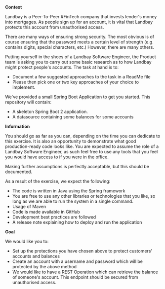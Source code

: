 **Context**

Landbay is a Peer-To-Peer #FinTech company that invests lender's money into mortgages. As people sign up for an account, it is vital that Landbay protects this account from unauthorised access. 

There are many ways of ensuring strong security. The most obvious is of course ensuring that the password meets a certain level of strength (e.g. contains digits, special characters, etc.) However, there are many others.

Putting yourself in the shoes of a Landbay Software Engineer, the Product team is asking you to carry out some basic research as to how Landbay might protect people's accounts. The task at hand is to:

* Document a few suggested approaches to the task in a ReadMe file 
* Please then pick one or two key approaches of your choice to implement.

We've provided a small Spring Boot Application to get you started. This repository will contain:

* A skeleton Spring Boot 2 application.
* A datasource containing some balances for some accounts

**Information**

You should go as far as you can, depending on the time you can dedicate to this exercise. It is also an opportunity to demonstrate what good production-ready code looks like. You are expected to assume the role of a Landbay Software Engineer, as such feel free to use any tools that you feel you would have access to if you were in the office.

Making further assumptions is perfectly acceptable, but this should be documented.

As a result of the exercise, we expect the following:

* The code is written in Java using the Spring framework
* You are free to use any other libraries or technologies that you like, so long as we are able to run the system in a single command.
* Usage of Maven
* Code is made available in GitHub
* Development best practices are followed 
* A release note explaining how to deploy and run the application

**Goal**

We would like you to:

* Set up the protections you have chosen above to protect customers' accounts and balances
* Create an account with a username and password which will be protected by the above method
* We would like to have a REST Operation which can retrieve the balance of someone's account. This endpoint should be secured from unauthorised access.